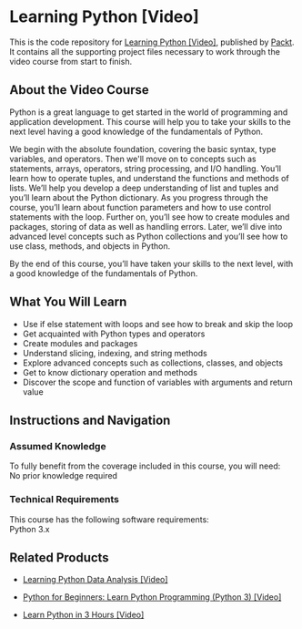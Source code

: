 # Learning Python [Video]
This is the code repository for [Learning Python [Video]](https://www.packtpub.com/application-development/learning-python-video?utm_source=github&utm_medium=repository&utm_campaign=9781788995115), published by [Packt](https://www.packtpub.com/?utm_source=github). It contains all the supporting project files necessary to work through the video course from start to finish.
## About the Video Course
Python is a great language to get started in the world of programming and application development. This course will help you to take your skills to the next level having a good knowledge of the fundamentals of Python.

We begin with the absolute foundation, covering the basic syntax, type variables, and operators. Then we'll move on to concepts such as statements, arrays, operators, string processing, and I/O handling. You’ll learn how to operate tuples, and understand the functions and methods of lists. 
We’ll help you develop a deep understanding of list and tuples and you’ll learn about the Python dictionary. As you progress through the course, you’ll learn about function parameters and how to use control statements with the loop. Further on, you’ll see how to create modules and packages, storing of data as well as handling errors. Later, we’ll dive into advanced level concepts such as Python collections and you’ll see how to use class, methods, and objects in Python.

By the end of this course, you’ll have taken your skills to the next level, with a good knowledge of the fundamentals of Python.

<H2>What You Will Learn</H2>
<DIV class=book-info-will-learn-text>
<UL>
<LI>Use if else statement with loops and see how to break and skip the loop 
<LI>Get acquainted with Python types and operators 
<LI>Create modules and packages 
<LI>Understand slicing, indexing, and string methods 
<LI>Explore advanced concepts such as collections, classes, and objects 
<LI>Get to know dictionary operation and methods 
<LI>Discover the scope and function of variables with arguments and return value </LI></UL></DIV>

## Instructions and Navigation
### Assumed Knowledge
To fully benefit from the coverage included in this course, you will need:<br/>
No prior knowledge required
### Technical Requirements
This course has the following software requirements:<br/>
Python 3.x

## Related Products
* [Learning Python Data Analysis [Video]](https://www.packtpub.com/big-data-and-business-intelligence/learning-python-data-analysis-video?utm_source=github&utm_medium=repository&utm_campaign=9781785880711)

* [Python for Beginners: Learn Python Programming (Python 3) [Video]](https://www.packtpub.com/application-development/python-beginners-learn-python-programming-python-3-video?utm_source=github&utm_medium=repository&utm_campaign=9781789617122)

* [Learn Python in 3 Hours [Video]](https://www.packtpub.com/application-development/learn-python-3-hours-video?utm_source=github&utm_medium=repository&utm_campaign=9781788995931)

